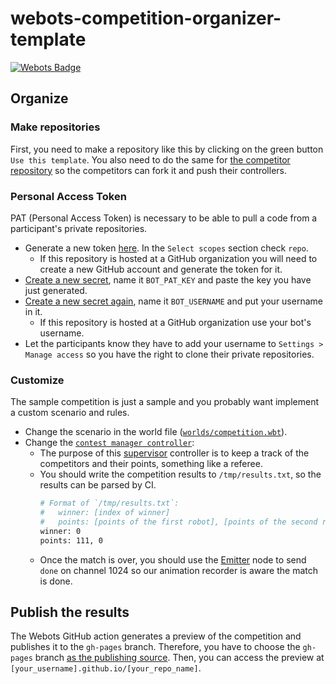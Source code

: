 # webots-competition-organizer-template

[![Webots Badge](https://badgen.net/badge/icon/Rankings?label=Webots)](https://cyberbotics.github.io/webots-competition-organizer-template/)

## Organize

### Make repositories
First, you need to make a repository like this by clicking on the green button `Use this template`.
You also need to do the same for [the competitor repository](https://github.com/cyberbotics/webots-competition-competitor-template) so the competitors can fork it and push their controllers.

### Personal Access Token

PAT (Personal Access Token) is necessary to be able to pull a code from a participant's private repositories.

- Generate a new token [here](https://github.com/settings/tokens). In the `Select scopes` section check `repo`.
  - If this repository is hosted at a GitHub organization you will need to create a new GitHub account and generate the token for it.
- [Create a new secret](https://docs.github.com/en/free-pro-team@latest/actions/reference/encrypted-secrets#creating-encrypted-secrets-for-a-repository), name it `BOT_PAT_KEY` and paste the key you have just generated.
- [Create a new secret again](https://docs.github.com/en/free-pro-team@latest/actions/reference/encrypted-secrets#creating-encrypted-secrets-for-a-repository), name it `BOT_USERNAME` and put your username in it.
  - If this repository is hosted at a GitHub organization use your bot's username.
- Let the participants know they have to add your username to `Settings > Manage access` so you have the right to clone their private repositories.

### Customize
The sample competition is just a sample and you probably want implement a custom scenario and rules.

- Change the scenario in the world file ([`worlds/competition.wbt`](worlds/competition.wbt)).
- Change the [`contest manager controller`](controllers/contest_manager):
  - The purpose of this [supervisor](https://www.cyberbotics.com/doc/reference/supervisor) controller is to keep a track of the competitors and their points, something like a referee.
  - You should write the competition results to `/tmp/results.txt`, so the results can be parsed by CI.
    ```bash
    # Format of `/tmp/results.txt`:
    #   winner: [index of winner]
    #   points: [points of the first robot], [points of the second robot]
    winner: 0
    points: 111, 0
    ```
  - Once the match is over, you should use the [Emitter](https://www.cyberbotics.com/doc/reference/emitter) node to send `done` on channel 1024 so our animation recorder is aware the match is done.

## Publish the results
The Webots GitHub action generates a preview of the competition and publishes it to the `gh-pages` branch.
Therefore, you have to choose the `gh-pages` branch [as the publishing source](https://docs.github.com/en/free-pro-team@latest/github/working-with-github-pages/configuring-a-publishing-source-for-your-github-pages-site#choosing-a-publishing-source).
Then, you can access the preview at `[your_username].github.io/[your_repo_name]`.
